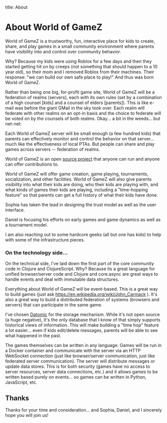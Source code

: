 title: About


# About World of GameZ

World of GameZ is a trustworthy, fun, interactive place for kids to create, share, and play games in a small community environment where parents have visibility into and control over community behavior.

Why? Because my kids were using Roblox for a few days and then they started getting hit on by creeps (not something that should happen to a 10 year old), so
their mom and I removed Roblox from their machines. Their response: "we can build our own safe place to play!" And thus was born World of GameZ.

Rather than being one big, for-profit game site, World of GameZ will be a federation of realms (servers), each with its own rules (set by a combination of a high counsel [kids] and a counsel of elders [parents]). This is like e-mail was before the giant GMail in the sky took over. Each realm will federate with other realms on an opt-in basis and the choice to federate will be voted on by the counsels of both realms. Okay... a bit in the weeds... but net-net:

Each World of GameZ server will be small enough (a few hundred kids) that parents can effectively monitor and control the behavior on that server... much like the effectiveness of local PTAs. But people can share and play games across servers -- federation of realms.

World of GameZ is an open [source project](https://github.com/worldofgamez) that anyone can run and anyone can offer contributions to.

World of GameZ will offer game creation, game playing, tournaments, socialization, and other facilities. World of GameZ will also give parents visibility into what their kids are doing, who their kids are playing with, and what kinds of games their kids are playing, including a "time-hopping feature" so that parents can get a full history of what their kids have done.

Sophia has taken the lead in designing the trust model as well as the user interface.

Daniel is focusing his efforts on early games and game dynamics as well as a tournament model.

I am also reaching out to some hardcore geeks (all but one has kids) to help with some of the infrastructure pieces.

### On the technology side...

On the technical side, I've laid down the first part of the core community code in Clojure and ClojureScript. Why? Because its a great language for unified browser/server code and Clojure and core.async are great ways to handle events and deal with immutable data structures.

Everything about World of GameZ will be event-based. This is a great way to build games (just ask https://en.wikipedia.org/wiki/John_Carmack ). It's also a great way to build a distributed federation of systems (browsers and servers) that can participate in the same game.

I've chosen [Datomic](http://www.datomic.com/) for the storage mechanism. While it's not open source (a huge negative), it's the only database that I know of that simply supports historical views of information. This will make building a "time hop" feature a lot easier... even if kids edit/delete messages, parents will be able to see what happened in the past.

The games themselves can be written in any language. Games will be run in a Docker container and communicate with the server via an HTTP WebSocket connection (just like browser/server communication, just like federated server communication). The server will distribute messages or update data stores. This is for both security (games have no access to server resources, server data connections, etc.) and it allows games to be written based purely on events... so games can be written in Python, JavaScript, etc.

## Thanks

Thanks for your time and consideration... and Sophia, Daniel, and I sincerely hope you will join us!
